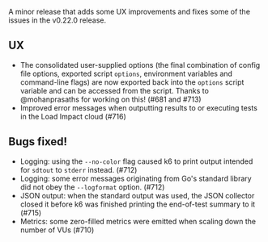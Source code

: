 A minor release that adds some UX improvements and fixes some of the issues in the v0.22.0 release.

## UX

* The consolidated user-supplied options (the final combination of config file options, exported script `options`, environment variables and command-line flags) are now exported back into the `options` script variable and can be accessed from the script. Thanks to @mohanprasaths for working on this! (#681 and #713)
* Improved error messages when outputting results to or executing tests in the Load Impact cloud (#716)

## Bugs fixed!

* Logging: using the `--no-color` flag caused k6 to print output intended for `sdtout` to `stderr` instead. (#712)
* Logging: some error messages originating from Go's standard library did not obey the `--logformat` option. (#712)
* JSON output: when the standard output was used, the JSON collector closed it before k6 was finished printing the end-of-test summary to it (#715)
* Metrics: some zero-filled metrics were emitted when scaling down the number of VUs (#710)
